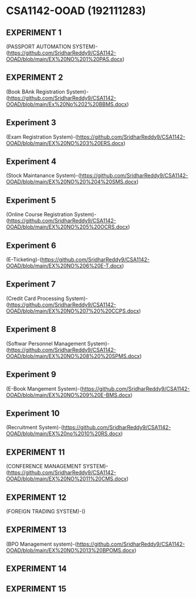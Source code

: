 # CSA1142-OOAD (192111283)
## EXPERIMENT 1 
(PASSPORT AUTOMATION SYSTEM)-(https://github.com/SridharReddy9/CSA1142-OOAD/blob/main/EX%20NO%201%20PAS.docx)
## EXPERIMENT 2
(Book BAnk Registration System)-(https://github.com/SridharReddy9/CSA1142-OOAD/blob/main/Ex%20No%202%20BBMS.docx)
## Experiment 3
(Exam Registration System)-(https://github.com/SridharReddy9/CSA1142-OOAD/blob/main/EX%20NO%203%20ERS.docx)
## Experiment 4
(Stock Maintanance System)-(https://github.com/SridharReddy9/CSA1142-OOAD/blob/main/EX%20NO%20%204%20SMS.docx)
## Experiment 5
(Online Course Registration System)-(https://github.com/SridharReddy9/CSA1142-OOAD/blob/main/EX%20NO%205%20OCRS.docx)
## Experiment 6
(E-Ticketing)-(https://github.com/SridharReddy9/CSA1142-OOAD/blob/main/EX%20NO%206%20E-T.docx)
## Experiment 7
(Credit Card Processing System)-(https://github.com/SridharReddy9/CSA1142-OOAD/blob/main/EX%20NO%207%20%20CCPS.docx)
## Experiment 8
(Softwar Personnel Management System)-(https://github.com/SridharReddy9/CSA1142-OOAD/blob/main/EX%20NO%208%20%20SPMS.docx)
## Experiment 9
(E-Book Mangement System)-(https://github.com/SridharReddy9/CSA1142-OOAD/blob/main/EX%20NO%209%20E-BMS.docx)
## Experiment 10
(Recruitment System)-(https://github.com/SridharReddy9/CSA1142-OOAD/blob/main/EX%20no%2010%20RS.docx)
## EXPERIMENT 11
(CONFERENCE MANAGEMENT SYSTEM)-(https://github.com/SridharReddy9/CSA1142-OOAD/blob/main/EX%20NO%2011%20CMS.docx)
## EXPERIMENT 12
(FOREIGN TRADING SYSTEM)-()
## EXPERIMENT 13
(BPO Management system)-(https://github.com/SridharReddy9/CSA1142-OOAD/blob/main/EX%20NO%2013%20BPOMS.docx)
## EXPERIMENT 14

## EXPERIMENT 15

